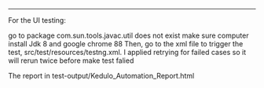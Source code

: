 ----------------------------------------
For the UI testing:

go to  package com.sun.tools.javac.util does not exist
make sure computer install Jdk 8 and google chrome 88
Then, go to the xml file to trigger the test, src/test/resources/testng.xml. I applied retrying for failed cases so it will rerun twice before make test falied

The report in  test-output/Kedulo_Automation_Report.html